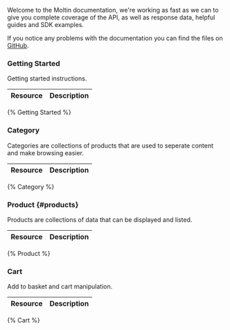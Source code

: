 <!--
@title Documentation
@author Moltin Ltd
@description Moltin beta API documentation
@order 0.0
-->

Welcome to the Moltin documentation, we're working as fast as we can to give you complete coverage of the API, as well as response data, helpful guides and SDK examples.

If you notice any problems with the documentation you can find the files on [GitHub](http://github.com/moltin/docs).

### Getting Started
Getting started instructions.

Resource | Description
---------|------------
{% Getting Started %}

### Category
Categories are collections of products that are used to seperate content and make browsing easier.

Resource | Description
---------|------------
{% Category %}

### Product {#products}
Products are collections of data that can be displayed and listed.

Resource | Description
---------|------------
{% Product %}

### Cart
Add to basket and cart manipulation.

Resource | Description
---------|------------
{% Cart %}
